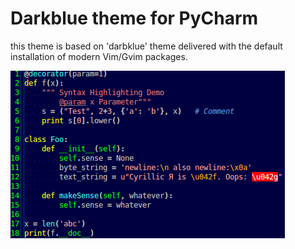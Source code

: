 Darkblue theme for PyCharm
==========================

this theme is based on 'darbklue' theme delivered with the default installation of modern Vim/Gvim packages.

![darkblue in PyCharm](https://github.com/MaciekTalaska/darkblue_theme_for_pycharm/blob/master/darkblue_for_pycharm.png)
